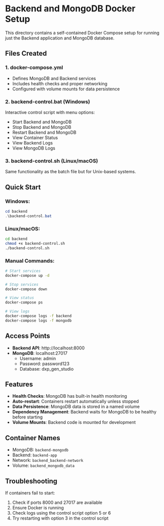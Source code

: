 # Backend and MongoDB Docker Setup

This directory contains a self-contained Docker Compose setup for running just the Backend application and MongoDB database.

## Files Created

### 1. docker-compose.yml
- Defines MongoDB and Backend services
- Includes health checks and proper networking
- Configured with volume mounts for data persistence

### 2. backend-control.bat (Windows)
Interactive control script with menu options:
- Start Backend and MongoDB
- Stop Backend and MongoDB
- Restart Backend and MongoDB
- View Container Status
- View Backend Logs
- View MongoDB Logs

### 3. backend-control.sh (Linux/macOS)
Same functionality as the batch file but for Unix-based systems.

## Quick Start

### Windows:
```powershell
cd backend
.\backend-control.bat
```

### Linux/macOS:
```bash
cd backend
chmod +x backend-control.sh
./backend-control.sh
```

### Manual Commands:
```bash
# Start services
docker-compose up -d

# Stop services
docker-compose down

# View status
docker-compose ps

# View logs
docker-compose logs -f backend
docker-compose logs -f mongodb
```

## Access Points

- **Backend API**: http://localhost:8000
- **MongoDB**: localhost:27017
  - Username: admin
  - Password: password123
  - Database: dxp_gen_studio

## Features

- **Health Checks**: MongoDB has built-in health monitoring
- **Auto-restart**: Containers restart automatically unless stopped
- **Data Persistence**: MongoDB data is stored in a named volume
- **Dependency Management**: Backend waits for MongoDB to be healthy before starting
- **Volume Mounts**: Backend code is mounted for development

## Container Names

- MongoDB: `backend-mongodb`
- Backend: `backend-app`
- Network: `backend_backend-network`
- Volume: `backend_mongodb_data`

## Troubleshooting

If containers fail to start:
1. Check if ports 8000 and 27017 are available
2. Ensure Docker is running
3. Check logs using the control script option 5 or 6
4. Try restarting with option 3 in the control script
